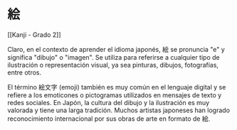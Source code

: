 # 絵

[[Kanji - Grado 2]]

Claro, en el contexto de aprender el idioma japonés, 絵 se pronuncia "e" y significa "dibujo" o "imagen". Se utiliza para referirse a cualquier tipo de ilustración o representación visual, ya sea pinturas, dibujos, fotografías, entre otros. 

El término 絵文字 (emoji) también es muy común en el lenguaje digital y se refiere a los emoticones o pictogramas utilizados en mensajes de texto y redes sociales. En Japón, la cultura del dibujo y la ilustración es muy valorada y tiene una larga tradición. Muchos artistas japoneses han logrado reconocimiento internacional por sus obras de arte en formato de 絵.
